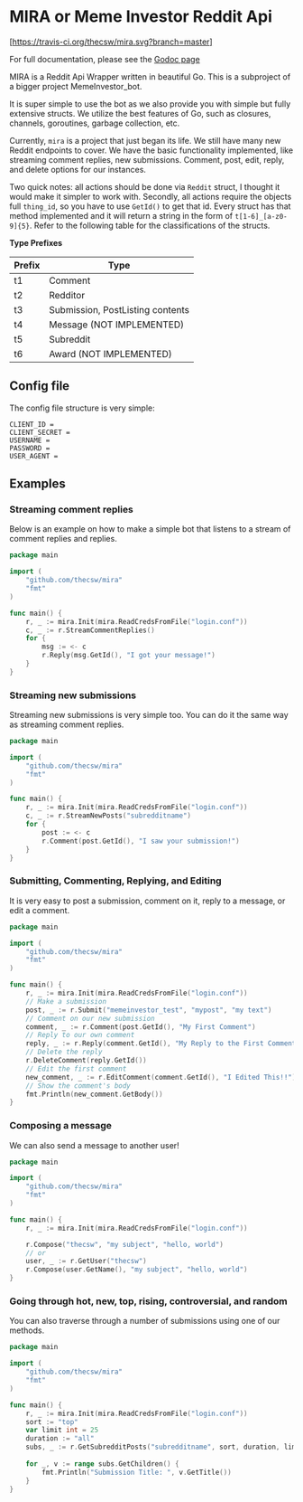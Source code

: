 # MIRA or Meme Investor Reddit Api

[https://travis-ci.org/thecsw/mira.svg?branch=master]

For full documentation, please see the [Godoc page](https://godoc.org/github.com/thecsw/mira)

MIRA is a Reddit Api Wrapper written in beautiful Go. This is a subproject
of a bigger project MemeInvestor_bot. 

It is super simple to use the bot as we also provide you
with simple but fully extensive structs. We utilize the 
best features of Go, such as closures, channels, goroutines, garbage collection, etc.

Currently, `mira` is a project that just began its life. We still have many new Reddit
endpoints to cover. We have the basic functionality implemented, like streaming comment
replies, new submissions. Comment, post, edit, reply, and delete options for our
instances.

Two quick notes: all actions should be done via `Reddit` struct, I thought it would make it
simpler to work with. Secondly, all actions require the objects full `thing_id`, so you have
to use `GetId()` to get that id. Every struct has that method implemented and it will return
a string in the form of `t[1-6]_[a-z0-9]{5}`. Refer to the following table for the classifications
of the structs.

**Type Prefixes**

| Prefix | Type                             |
|--------|----------------------------------|
|   t1   | Comment                          |
|   t2   | Redditor                         |
|   t3   | Submission, PostListing contents |
|   t4   | Message (NOT IMPLEMENTED)        |
|   t5   | Subreddit                        |
|   t6   | Award (NOT IMPLEMENTED)          |

## Config file

The config file structure is very simple:

```
CLIENT_ID =
CLIENT_SECRET =
USERNAME =
PASSWORD =
USER_AGENT =
```

## Examples

### Streaming comment replies

Below is an example on how to make a simple bot that 
listens to a stream of comment replies and replies.

``` go
package main

import (
	"github.com/thecsw/mira"
	"fmt"
)

func main() {
	r, _ := mira.Init(mira.ReadCredsFromFile("login.conf"))
	c, _ := r.StreamCommentReplies()
	for {
		msg := <- c
		r.Reply(msg.GetId(), "I got your message!")
	}
}
```

### Streaming new submissions

Streaming new submissions is very simple too. You can do it the same way
as streaming comment replies.

``` go
package main

import (
	"github.com/thecsw/mira"
	"fmt"
)

func main() {
	r, _ := mira.Init(mira.ReadCredsFromFile("login.conf"))
	c, _ := r.StreamNewPosts("subredditname")
	for {
		post := <- c
		r.Comment(post.GetId(), "I saw your submission!")
	}
}
```

### Submitting, Commenting, Replying, and Editing

It is very easy to post a submission, comment on it, reply to a message, or
edit a comment.

``` go
package main

import (
	"github.com/thecsw/mira"
	"fmt"
)

func main() {
	r, _ := mira.Init(mira.ReadCredsFromFile("login.conf"))
	// Make a submission
	post, _ := r.Submit("memeinvestor_test", "mypost", "my text")
	// Comment on our new submission
	comment, _ := r.Comment(post.GetId(), "My First Comment")
	// Reply to our own comment
	reply, _ := r.Reply(comment.GetId(), "My Reply to the First Comment")
	// Delete the reply
	r.DeleteComment(reply.GetId())
	// Edit the first comment
	new_comment, _ := r.EditComment(comment.GetId(), "I Edited This!!")
	// Show the comment's body
	fmt.Println(new_comment.GetBody())
}
```

### Composing a message

We can also send a message to another user!

``` go
package main

import (
	"github.com/thecsw/mira"
	"fmt"
)

func main() {
	r, _ := mira.Init(mira.ReadCredsFromFile("login.conf"))

	r.Compose("thecsw", "my subject", "hello, world")
	// or
	user, _ := r.GetUser("thecsw")
	r.Compose(user.GetName(), "my subject", "hello, world")
}
```

### Going through hot, new, top, rising, controversial, and random

You can also traverse through a number of submissions using
one of our methods.

``` go
package main

import (
	"github.com/thecsw/mira"
	"fmt"
)

func main() {
	r, _ := mira.Init(mira.ReadCredsFromFile("login.conf"))
	sort := "top"
	var limit int = 25
	duration := "all"
	subs, _ := r.GetSubredditPosts("subredditname", sort, duration, limit)
	
	for _, v := range subs.GetChildren() {
		fmt.Println("Submission Title: ", v.GetTitle())
	}
}
```
